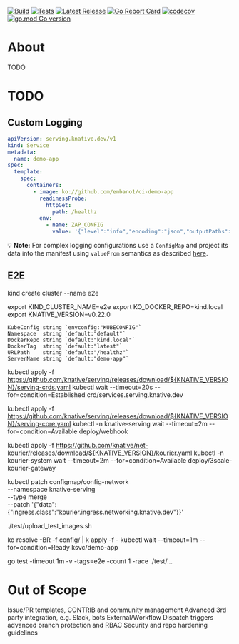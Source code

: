 [![Build](https://github.com/embano1/ci-demo-app/actions/workflows/build.yaml/badge.svg)](https://github.com/embano1/ci-demo-app/actions/workflows/build.yaml)
[![Tests](https://github.com/embano1/ci-demo-app/actions/workflows/go-unit-tests.yaml/badge.svg)](https://github.com/embano1/ci-demo-app/actions/workflows/go-unit-tests.yaml)
[![Latest Release](https://img.shields.io/github/release/embano1/ci-demo-app.svg?logo=github&style=flat-square)](https://github.com/embano1/ci-demo-app/releases/latest)
[![Go Report Card](https://goreportcard.com/badge/github.com/embano1/ci-demo-app)](https://goreportcard.com/report/github.com/embano1/ci-demo-app)
[![codecov](https://codecov.io/gh/embano1/ci-demo-app/branch/main/graph/badge.svg?token=TC7MW723JO)](https://codecov.io/gh/embano1/ci-demo-app)
[![go.mod Go version](https://img.shields.io/github/go-mod/go-version/embano1/ci-demo-app)](https://github.com/embano1/ci-demo-app)

# About

TODO




# TODO

## Custom Logging

```yaml
apiVersion: serving.knative.dev/v1
kind: Service
metadata:
  name: demo-app
spec:
  template:
    spec:
      containers:
        - image: ko://github.com/embano1/ci-demo-app
          readinessProbe:
            httpGet:
              path: /healthz
          env:
            - name: ZAP_CONFIG
              value: '{"level":"info","encoding":"json","outputPaths": ["stdout"],"errorOutputPaths": ["stderr"],"initialFields":{"app":"demo-app","logConfig":"custom"},"encoderConfig":{"messageKey":"message","levelKey":"level","levelEncoder":"lowercase"}}'
```

💡 **Note:** For complex logging configurations use a `ConfigMap` and project its data into the manifest using `valueFrom` semantics as described [here](https://kubernetes.io/docs/tasks/configure-pod-container/configure-pod-configmap/#define-container-environment-variables-using-configmap-data).


## E2E


kind create cluster --name e2e

export KIND_CLUSTER_NAME=e2e
export KO_DOCKER_REPO=kind.local
export KNATIVE_VERSION=v0.22.0


	KubeConfig string `envconfig:"KUBECONFIG"`
	Namespace  string `default:"default"`
	DockerRepo string `default:"kind.local"`
	DockerTag  string `default:"latest"`
	URLPath    string `default:"/healthz"`
	ServerName string `default:"demo-app"`

kubectl apply -f https://github.com/knative/serving/releases/download/${KNATIVE_VERSION}/serving-crds.yaml
kubectl wait --timeout=20s --for=condition=Established crd/services.serving.knative.dev

kubectl apply -f https://github.com/knative/serving/releases/download/${KNATIVE_VERSION}/serving-core.yaml
kubectl -n knative-serving wait --timeout=2m --for=condition=Available deploy/webhook

kubectl apply -f https://github.com/knative/net-kourier/releases/download/${KNATIVE_VERSION}/kourier.yaml
kubectl -n kourier-system wait --timeout=2m --for=condition=Available deploy/3scale-kourier-gateway

kubectl patch configmap/config-network \
  --namespace knative-serving \
  --type merge \
  --patch '{"data":{"ingress.class":"kourier.ingress.networking.knative.dev"}}'

./test/upload_test_images.sh

ko resolve -BR -f config/ | k apply -f -
kubectl wait --timeout=1m --for=condition=Ready ksvc/demo-app

go test -timeout 1m -v -tags=e2e -count 1 -race ./test/...



# Out of Scope

Issue/PR templates, CONTRIB and community management
Advanced 3rd party integration, e.g. Slack, bots
External/Workflow Dispatch triggers
advanced branch protection and RBAC
Security and repo hardening guidelines
